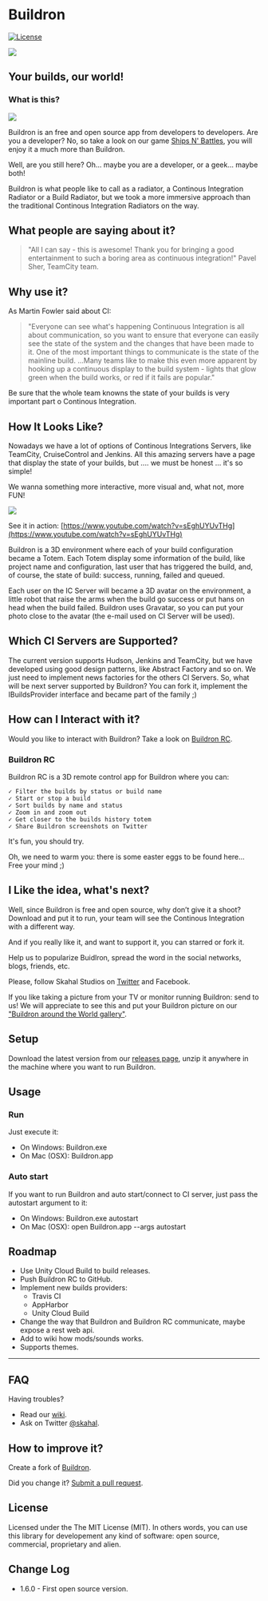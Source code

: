# Buildron

[![License](http://img.shields.io/:license-MIT-blue.svg)](https://raw.githubusercontent.com/skahal/buildron/master/LICENSE)

![](docs/images/Buildron-header.png)


## Your builds, our world!

### What is this?
![](docs/images/Buildron-logo-128x128.png)

Buildron is an free and open source app from developers to developers. Are you a developer? No, so take a look on our game [Ships N' Battles](https://itunes.apple.com/br/app/ships-n-battles-hd/id510480132?mt=8), you will enjoy it a much more than Buildron.

Well, are you still here? Oh... maybe you are a developer, or a geek... maybe both!

Buildron is what people like to call as a radiator, a Continous Integration Radiator or a Build Radiator, but we took a more immersive approach than the traditional Continous Integration Radiators on the way.


## What people are saying about it?

> "All I can say - this is awesome! Thank you for bringing a good entertainment to such a boring area as continuous integration!"
> Pavel Sher, TeamCity team.

## Why use it?
As Martin Fowler said about CI:

> "Everyone can see what's happening
> Continuous Integration is all about communication, so you want to ensure that everyone can easily see the state of the system and the changes that have been made to it. One of the most important things to communicate is the state of the mainline build. ...Many teams like to make this even more apparent by hooking up a continuous display to the build system - lights that glow green when the build works, or red if it fails are popular."

Be sure that the whole team knowns the state of your builds is very important part o Continous Integration.


## How It Looks Like?
Nowadays we have a lot of options of Continous Integrations Servers, like TeamCity, CruiseControl and Jenkins. All this amazing servers have a page that display the state of your builds, but .... we must be honest … it's so simple!

We wanna something more interactive, more visual and, what not, more FUN!

![](docs/images/screenshots/Buildron-screenshot-01.png)

See it in action: [https://www.youtube.com/watch?v=sEghUYUvTHg](https://www.youtube.com/watch?v=sEghUYUvTHg)

Buildron is a 3D environment where each of your build configuration became a Totem. Each Totem display some information of the build, like project name and configuration, last user that has triggered the build, and, of course, the state of build: success, running, failed and queued.

Each user on the IC Server will became a 3D avatar on the environment, a little robot that raise the arms when the build go success or put hans on head when the build failed. Buildron uses Gravatar, so you can put your photo close to the avatar (the e-mail used on CI Server will be used).


## Which CI Servers are Supported?
The current version supports Hudson, Jenkins and TeamCity, but we have developed using good design patterns, like Abstract Factory and so on. We just need to implement news factories for the others CI Servers. So, what will be next server supported by Buildron? You can fork it, implement the IBuildsProvider interface and became part of the family ;) 

## How can I Interact with it?
Would you like to interact with Buildron? Take a look on [Buildron RC](http://github.com/skahal/buildron-rc).

### Buildron RC 
Buildron RC is a 3D remote control app for Buildron where you can: 
	
	✓ Filter the builds by status or build name 
	✓ Start or stop a build 
	✓ Sort builds by name and status 
	✓ Zoom in and zoom out 
	✓ Get closer to the builds history totem 
	✓ Share Buildron screenshots on Twitter 

It's fun, you should try.

Oh, we need to warm you: there is some easter eggs to be found here... Free your mind ;)


## I Like the idea, what's next?
Well, since Buildron is free and open source, why don’t give it a shoot? Download and put it to run, your team will see the Continous Integration with a different way.

And if you really like it, and want to support it, you can starred or fork it.

Help us to popularize Buidlron, spread the word in the social networks, blogs, friends, etc.

Please, follow Skahal Studios on [Twitter](http://twitter.com/skahal) and Facebook.

If you like taking a picture from your TV or monitor running Buildron: send to us! We will appreciate to see this and put your Buildron picture on our ["Buildron around the World gallery"](docs/images/around-the-world-gallery). 

## Setup
Download the latest version from our [releases page](https://github.com/skahal/Buildron/releases), unzip it anywhere in the machine where you want to run Buildron.

## Usage
### Run
Just execute it:

- On Windows: Buildron.exe 
- On Mac (OSX): Buildron.app

### Auto start
If you want to run Buildron and auto start/connect to CI server, just pass the autostart argument to it:

- On Windows: Buildron.exe autostart
- On Mac (OSX): open Buildron.app --args autostart

## Roadmap
 - Use Unity Cloud Build to build releases.
 - Push Buildron RC to GitHub.
 - Implement new builds providers:
   - Travis CI
   - AppHarbor
   - Unity Cloud Build 
 - Change the way that Buildron and Buildron RC communicate, maybe expose a rest web api.  
 - Add to wiki how mods/sounds works.
 - Supports themes.
 
--------

## FAQ

Having troubles? 

- Read our [wiki](https://github.com/skahal/buildron/wiki).
- Ask on Twitter [@skahal](http://twitter.com/skahal).


## How to improve it?

Create a fork of [Buildron](https://github.com/skahal/buildron/fork). 

Did you change it? [Submit a pull request](https://github.com/skahal/buildron/pull/new/master).

## License
Licensed under the The MIT License (MIT).
In others words, you can use this library for developement any kind of software: open source, commercial, proprietary and alien.


## Change Log
 - 1.6.0 - First open source version.
